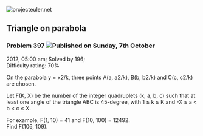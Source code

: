 ![projecteuler.net](images/print_page_logo.png)

## Triangle on parabola

### Problem 397 ![](images/icon_info.png)Published on Sunday, 7th October
2012, 05:00 am; Solved by 196;  
Difficulty rating: 70%

On the parabola y = x2/k, three points A(a, a2/k), B(b, b2/k) and C(c, c2/k)
are chosen.

Let F(K, X) be the number of the integer quadruplets (k, a, b, c) such that at
least one angle of the triangle ABC is 45-degree, with 1 ≤ k ≤ K and -X ≤ a
&lt; b &lt; c ≤ X.

For example, F(1, 10) = 41 and F(10, 100) = 12492.  
Find F(106, 109).

  
  

